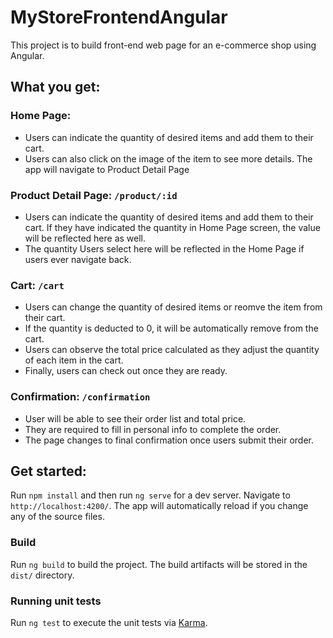 # MyStoreFrontendAngular

This project is to build front-end web page for an e-commerce shop using Angular.

## What you get:

### Home Page:

- Users can indicate the quantity of desired items and add them to their cart.
- Users can also click on the image of the item to see more details. The app will navigate to Product Detail Page

### Product Detail Page: `/product/:id`

- Users can indicate the quantity of desired items and add them to their cart. If they have indicated the quantity in Home Page screen, the value will be reflected here as well.
- The quantity Users select here will be reflected in the Home Page if users ever navigate back.

### Cart: `/cart`

- Users can change the quantity of desired items or reomve the item from their cart.
- If the quantity is deducted to 0, it will be automatically remove from the cart.
- Users can observe the total price calculated as they adjust the quantity of each item in the cart.
- Finally, users can check out once they are ready.

### Confirmation: `/confirmation`

- User will be able to see their order list and total price.
- They are required to fill in personal info to complete the order.
- The page changes to final confirmation once users submit their order.

## Get started:

Run `npm install` and then run `ng serve` for a dev server. Navigate to `http://localhost:4200/`. The app will automatically reload if you change any of the source files.

### Build

Run `ng build` to build the project. The build artifacts will be stored in the `dist/` directory.

### Running unit tests

Run `ng test` to execute the unit tests via [Karma](https://karma-runner.github.io).
